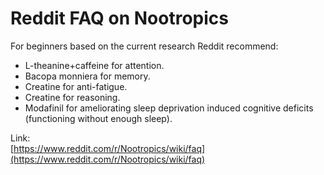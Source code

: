 # Reddit FAQ on Nootropics

For beginners based on the current research Reddit recommend:

* L-theanine+caffeine for attention.
* Bacopa monniera for memory.
* Creatine for anti-fatigue.
* Creatine for reasoning.
* Modafinil for ameliorating sleep deprivation induced cognitive deficits \(functioning without enough sleep\).

Link:  
[https://www.reddit.com/r/Nootropics/wiki/faq](https://www.reddit.com/r/Nootropics/wiki/faq)  


